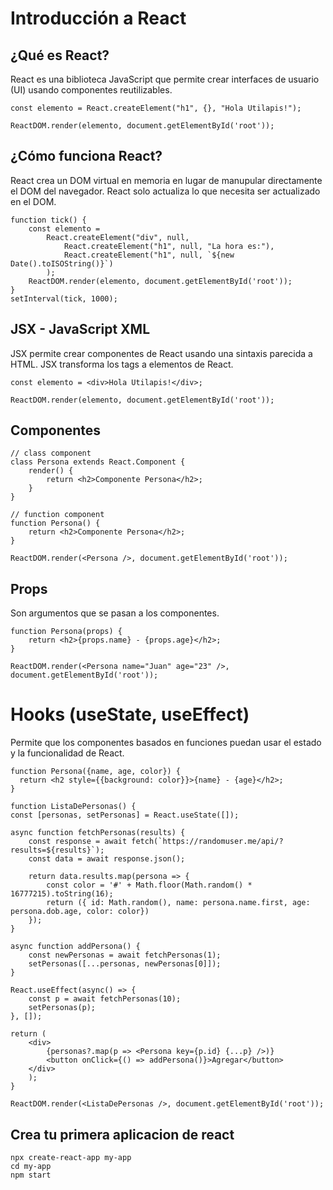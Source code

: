 # Introducción a React

## ¿Qué es React?
React es una biblioteca JavaScript que permite crear interfaces de usuario (UI) usando componentes reutilizables.
```
const elemento = React.createElement("h1", {}, "Hola Utilapis!");

ReactDOM.render(elemento, document.getElementById('root'));
```

## ¿Cómo funciona React?
React crea un DOM virtual en memoria en lugar de manupular directamente el DOM del navegador. React solo actualiza lo que necesita ser actualizado en el DOM.

```
function tick() {
    const elemento = 
        React.createElement("div", null, 
            React.createElement("h1", null, "La hora es:"),
            React.createElement("h1", null, `${new Date().toISOString()}`)
        );
    ReactDOM.render(elemento, document.getElementById('root'));
}
setInterval(tick, 1000);
```

## JSX - JavaScript XML
JSX permite crear componentes de React usando una sintaxis parecida a HTML. JSX transforma los tags a elementos de React.
 
```
const elemento = <div>Hola Utilapis!</div>;

ReactDOM.render(elemento, document.getElementById('root'));
```

## Componentes
```
// class component
class Persona extends React.Component {
    render() {
        return <h2>Componente Persona</h2>;
    }
}

// function component
function Persona() {
    return <h2>Componente Persona</h2>;
}

ReactDOM.render(<Persona />, document.getElementById('root'));
```

## Props
Son argumentos que se pasan a los componentes.

```
function Persona(props) {
    return <h2>{props.name} - {props.age}</h2>;
}

ReactDOM.render(<Persona name="Juan" age="23" />, document.getElementById('root'));
```

# Hooks (useState, useEffect)
Permite que los componentes basados en funciones puedan usar el estado y la funcionalidad de React.
```
function Persona({name, age, color}) {
  return <h2 style={{background: color}}>{name} - {age}</h2>;
}

function ListaDePersonas() {
const [personas, setPersonas] = React.useState([]);

async function fetchPersonas(results) {
    const response = await fetch(`https://randomuser.me/api/?results=${results}`);
    const data = await response.json();
    
    return data.results.map(persona => {
        const color = '#' + Math.floor(Math.random() * 16777215).toString(16);
        return ({ id: Math.random(), name: persona.name.first, age: persona.dob.age, color: color})
    });
}

async function addPersona() {
    const newPersonas = await fetchPersonas(1);
    setPersonas([...personas, newPersonas[0]]);
}

React.useEffect(async() => {
    const p = await fetchPersonas(10);
    setPersonas(p);
}, []);

return (
    <div>
        {personas?.map(p => <Persona key={p.id} {...p} />)}
        <button onClick={() => addPersona()}>Agregar</button>
    </div>
    );
}

ReactDOM.render(<ListaDePersonas />, document.getElementById('root'));
```

## Crea tu primera aplicacion de react
```
npx create-react-app my-app
cd my-app
npm start
```
